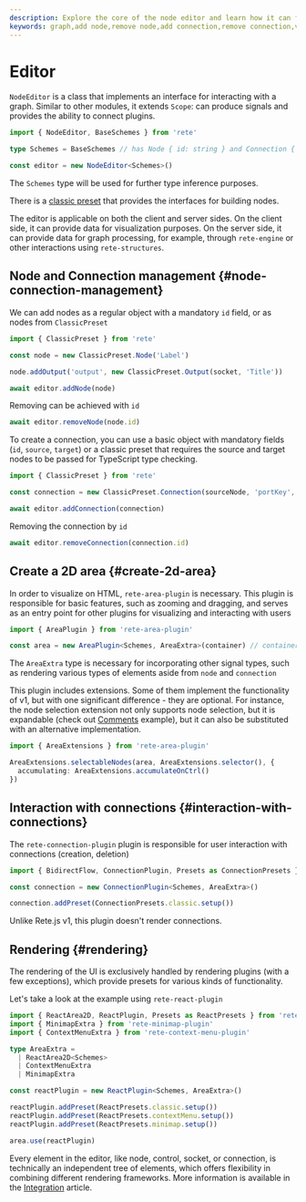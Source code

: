 ```yaml
---
description: Explore the core of the node editor and learn how it can facilitate graph management, including adding and removing nodes and connections. Additionally, learn how to visualize the editor and initialize interaction with connections
keywords: graph,add node,remove node,add connection,remove connection,visualize
---
```


# Editor

`NodeEditor` is a class that implements an interface for interacting with a graph. Similar to other modules, it extends `Scope`: can produce signals and provides the ability to connect plugins.
```ts
import { NodeEditor, BaseSchemes } from 'rete'

type Schemes = BaseSchemes // has Node { id: string } and Connection { id: string, source: string, target: string }

const editor = new NodeEditor<Schemes>()
```

The `Schemes` type will be used for further type inference purposes.

There is a [classic preset](/docs/concepts/presets#data-structures) that provides the interfaces for building nodes.

The editor is applicable on both the client and server sides. On the client side, it can provide data for visualization purposes. On the server side, it can provide data for graph processing, for example, through `rete-engine` or other interactions using `rete-structures`.

## Node and Connection management {#node-connection-management}

We can add nodes as a regular object with a mandatory `id` field, or as nodes from `ClassicPreset`

```ts
import { ClassicPreset } from 'rete'

const node = new ClassicPreset.Node('Label')

node.addOutput('output', new ClassicPreset.Output(socket, 'Title'))

await editor.addNode(node)
```

Removing can be achieved with `id`

```ts
await editor.removeNode(node.id)
```

To create a connection, you can use a basic object with mandatory fields (`id`, `source`, `target`) or a classic preset that requires the source and target nodes to be passed for TypeScript type checking.

```ts
import { ClassicPreset } from 'rete'

const connection = new ClassicPreset.Connection(sourceNode, 'portKey', targetNode, 'portKey')

await editor.addConnection(connection)
```

Removing the connection by `id`

```ts
await editor.removeConnection(connection.id)
```

## Create a 2D area {#create-2d-area}

In order to visualize on HTML, `rete-area-plugin` is necessary. This plugin is responsible for basic features, such as zooming and dragging, and serves as an entry point for other plugins for visualizing and interacting with users

```ts
import { AreaPlugin } from 'rete-area-plugin'

const area = new AreaPlugin<Schemes, AreaExtra>(container) // container is HTMLElement where the area will be inserted
```

The `AreaExtra` type is necessary for incorporating other signal types, such as rendering various types of elements aside from `node` and `connection`

This plugin includes extensions. Some of them implement the functionality of v1, but with one significant difference - they are optional. For instance, the node selection extension not only supports node selection, but it is expandable (check out [Comments](/examples/comments) example), but it can also be substituted with an alternative implementation.

```ts
import { AreaExtensions } from 'rete-area-plugin'

AreaExtensions.selectableNodes(area, AreaExtensions.selector(), {
  accumulating: AreaExtensions.accumulateOnCtrl()
})
```

## Interaction with connections {#interaction-with-connections}

The `rete-connection-plugin` plugin is responsible for user interaction with connections (creation, deletion)

```ts
import { BidirectFlow, ConnectionPlugin, Presets as ConnectionPresets } from 'rete-connection-plugin'

const connection = new ConnectionPlugin<Schemes, AreaExtra>()

connection.addPreset(ConnectionPresets.classic.setup())
```

Unlike Rete.js v1, this plugin doesn't render connections.

## Rendering {#rendering}

The rendering of the UI is exclusively handled by rendering plugins (with a few exceptions), which provide presets for various kinds of functionality.

Let's take a look at the example using `rete-react-plugin`

```ts
import { ReactArea2D, ReactPlugin, Presets as ReactPresets } from 'rete-react-plugin'
import { MinimapExtra } from 'rete-minimap-plugin'
import { ContextMenuExtra } from 'rete-context-menu-plugin'

type AreaExtra =
  | ReactArea2D<Schemes>
  | ContextMenuExtra
  | MinimapExtra

const reactPlugin = new ReactPlugin<Schemes, AreaExtra>()

reactPlugin.addPreset(ReactPresets.classic.setup())
reactPlugin.addPreset(ReactPresets.contextMenu.setup())
reactPlugin.addPreset(ReactPresets.minimap.setup())

area.use(reactPlugin)
```

Every element in the editor, like node, control, socket, or connection, is technically an independent tree of elements, which offers flexibility in combining different rendering frameworks. More information is available in the [Integration](/docs/concepts/integration) article.
